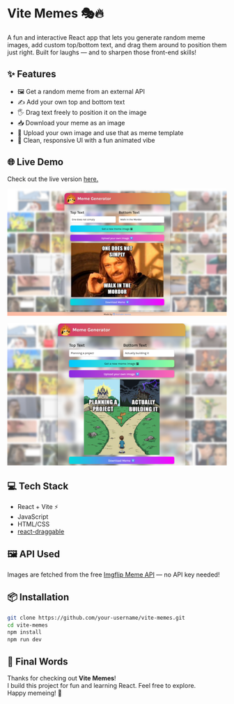 # Vite Memes 🎭🔥

A fun and interactive React app that lets you generate random meme images, add custom top/bottom text, and drag them around to position them just right. Built for laughs — and to sharpen those front-end skills!

## ✨ Features
- 🖼️ Get a random meme from an external API
- ✍️ Add your own top and bottom text
- 🖐️ Drag text freely to position it on the image
- 📥 Download your meme as an image
- 📸 Upload your own image and use that as meme template
- 📱 Clean, responsive UI with a fun animated vibe

## 🌐 Live Demo
Check out the live version [here.](https://vite-memes-byrv.netlify.app/)

![vite-memes-screenshot-1](public/images/proj-ss-1.png)

![vite-memes-screenshot-2](public/images/proj-ss-2.png)

## 💻 Tech Stack
- React + Vite ⚡
- JavaScript
- HTML/CSS
- [react-draggable](https://www.npmjs.com/package/react-draggable)

## 🖼️ API Used

Images are fetched from the free [Imgflip Meme API](https://api.imgflip.com/get_memes) — no API key needed!

## 📦 Installation

```bash
git clone https://github.com/your-username/vite-memes.git
cd vite-memes
npm install
npm run dev
```

## 🙇 Final Words
Thanks for checking out **Vite Memes**!  
I build this project for fun and learning React. Feel free to explore.  
Happy memeing! 🎉